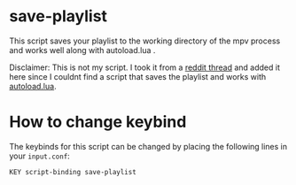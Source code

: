 # save-playlist
This script saves your playlist to the working directory of the mpv process and works well along with autoload.lua .

Disclaimer: This is not my script. I took it from a [reddit thread](https://www.reddit.com/r/mpv/comments/ax925a/comment/emhpie3/?utm_source=share&utm_medium=web2x&context=3) and added it here since I couldnt find a script that saves the playlist and works with [autoload.lua](https://github.com/mpv-player/mpv/blob/master/TOOLS/lua/autoload.lua).

# How to change keybind
The keybinds for this script can be changed by placing the following lines in your ``input.conf``:  
```
KEY script-binding save-playlist
```
